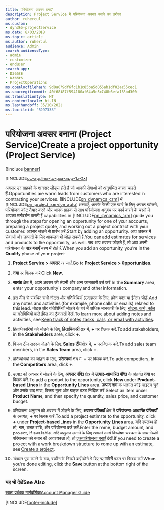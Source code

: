 ```yaml
---
title: परियोजना अवसर बनाएँ
description: Project Service में परियोजना अवसर बनाने का तरीका
author: ruhercul
ms.custom:
- dyn365-projectservice
ms.date: 8/03/2018
ms.topic: article
ms.author: ruhercul
audience: Admin
search.audienceType:
- admin
- customizer
- enduser
search.app:
- D365CE
- D365PS
- ProjectOperations
ms.openlocfilehash: 9d8a879df6fc1b1c85ba5d856ab1df02ae55cec1
ms.sourcegitcommit: 40f68387f594180af64a5e5c748b6efa188bd300
ms.translationtype: HT
ms.contentlocale: hi-IN
ms.lasthandoff: 05/10/2021
ms.locfileid: "5997333"
---
```

# <a name="create-a-project-opportunity-project-service"></a><span data-ttu-id="49441-103">परियोजना अवसर बनाना (Project Service)</span><span class="sxs-lookup"><span data-stu-id="49441-103">Create a project opportunity (Project Service)</span></span>

[!include [banner](../includes/psa-now-project-operations.md)]

[!INCLUDE[cc-applies-to-psa-app-1x-2x](../includes/cc-applies-to-psa-app-1x-2x.md)]

<span data-ttu-id="49441-104">अवसर उन ग्राहकों के शानदार लीड्स होते हैं जो आपकी सेवाओं को अनुबंधित करना चाहते हैं.</span><span class="sxs-lookup"><span data-stu-id="49441-104">Opportunities are warm leads from customers who are interested in contracting your services.</span></span> [!INCLUDE[pn_dynamics_crm](../includes/pn-dynamics-crm.md)] <span data-ttu-id="49441-105">में [!INCLUDE[pn_project_service_auto](../includes/pn-project-service-auto.md)] क्षमताएँ, आपके किसी एक खाते के लिए अवसर खोलने, परियोजना कोट तैयार करने और आपके ग्राहक से साथ परियोजना अनुबंध पर कार्य करने के चरणों में आपका मार्गदर्शन करती हैं.</span><span class="sxs-lookup"><span data-stu-id="49441-105">capabilities in [!INCLUDE[pn_dynamics_crm](../includes/pn-dynamics-crm.md)] guide you through the steps for opening an opportunity for one of your accounts, preparing a project quote, and working out a project contract with your customer.</span></span> <span data-ttu-id="49441-106">अवसर जोड़ने से प्रारंभ करें.</span><span class="sxs-lookup"><span data-stu-id="49441-106">Start by adding an opportunity.</span></span> <span data-ttu-id="49441-107">आप अवसर में सेवाओं और उत्पादों के लिए आकलन भी जोड़ सकते हैं.</span><span class="sxs-lookup"><span data-stu-id="49441-107">You can add estimates for services and products to the opportunity, as well.</span></span> <span data-ttu-id="49441-108">जब आप अवसर जोड़ते हैं, तो आप अपनी परियोजना के **पात्र बनाएँ** चरण में होते हैं.</span><span class="sxs-lookup"><span data-stu-id="49441-108">When you add an opportunity, you’re in the **Qualify** phase of your project.</span></span>  
  
1.  <span data-ttu-id="49441-109">**Project Service > अवसर** पर जाएँ.</span><span class="sxs-lookup"><span data-stu-id="49441-109">Go to **Project Service > Opportunities**.</span></span>  
  
2.  <span data-ttu-id="49441-110">**नया** पर क्लिक करें.</span><span class="sxs-lookup"><span data-stu-id="49441-110">Click **New**.</span></span>  
  
3.  <span data-ttu-id="49441-111">**सारांश** क्षेत्र में, अपने अवसर की कंपनी और अन्य जानकारी दर्ज करें.</span><span class="sxs-lookup"><span data-stu-id="49441-111">In the **Summary** area, enter your opportunity's company and other information.</span></span>  
  
4.  <span data-ttu-id="49441-112">इस लीड से संबंधित सभी नोट्स और गतिविधियाँ (उदाहरण के लिए, फ़ोन कॉल या ईमेल) जोड़ें.</span><span class="sxs-lookup"><span data-stu-id="49441-112">Add any notes and activities (for example, phone calls or emails) related to this lead.</span></span> <span data-ttu-id="49441-113">नोट्स और गतिविधियाँ जोड़ने के बारे में अधिक जानकारी के लिए, [नोट्स, कार्य, कॉल या गतिविधियों वाले ईमेल का ट्रैक रखें](/dynamics365/customerengagement/on-premises/basics/work-with-activities) देखें.</span><span class="sxs-lookup"><span data-stu-id="49441-113">To learn more about adding notes and activities, see [Keep track of notes, tasks, calls, or email with activities](/dynamics365/customerengagement/on-premises/basics/work-with-activities).</span></span>  
  
5.  <span data-ttu-id="49441-114">हिताधिकारियों को जोड़ने के लिए, **हिताधिकारी** क्षेत्र में, **+** पर क्लिक करें.</span><span class="sxs-lookup"><span data-stu-id="49441-114">To add stakeholders, in the **Stakeholders** area, click **+**.</span></span>  
  
6.  <span data-ttu-id="49441-115">विक्रय टीम सदस्य जोड़ने के लिए, **Sales टीम** क्षेत्र में, **+** पर क्लिक करें.</span><span class="sxs-lookup"><span data-stu-id="49441-115">To add sales team members, in the **Sales Team** area, click **+**.</span></span>  
  
7.  <span data-ttu-id="49441-116">प्रतिस्पर्धियों को जोड़ने के लिए, **प्रतिस्पर्धी** क्षेत्र में, **+** पर क्लिक करें.</span><span class="sxs-lookup"><span data-stu-id="49441-116">To add competitors, in the **Competitors** area, click **+**.</span></span>  
  
8.  <span data-ttu-id="49441-117">उत्पाद को अवसर में जोड़ने के लिए, **अवसर पंक्ति** क्षेत्र में **उत्पाद-आधारित पंक्ति** के अंतर्गत **नया** पर क्लिक करें.</span><span class="sxs-lookup"><span data-stu-id="49441-117">To add a product to the opportunity, click **New** under **Product-based Lines** in the **Opportunity Lines** area.</span></span> <span data-ttu-id="49441-118">**उत्पाद नाम** के अंतर्गत कोई आइटम चुनें और उसके बाद मात्रा, विक्रय मूल्य और ग्राहक बजट निर्दिष्ट करें.</span><span class="sxs-lookup"><span data-stu-id="49441-118">Select an item under **Product Name**, and then specify the quantity, sales price, and customer budget.</span></span>  
  
9. <span data-ttu-id="49441-119">परियोजना अनुमान को अवसर में जोड़ने के लिए, **अवसर पंक्तियाँ** क्षेत्र में **परियोजना-आधारित पंक्तियाँ** के अंतर्गत, **+** पर क्लिक करें.</span><span class="sxs-lookup"><span data-stu-id="49441-119">To add a project estimate to the opportunity, click **+** under **Project-based Lines** in the **Opportunity Lines** area.</span></span> <span data-ttu-id="49441-120">यदि उपलब्ध हों तो, नाम, बजट राशि, और परियोजना दर्ज करें.</span><span class="sxs-lookup"><span data-stu-id="49441-120">Enter the name, budget amount, and project, if available.</span></span> <span data-ttu-id="49441-121">यदि अनुमान लगाने के लिए आपको कार्य विश्लेषण संरचना के साथ किसी परियोजना को बनाने की आवश्यकता हो, तो [एक परियोजना बनाएँ](../psa/create-project.md) देखें.</span><span class="sxs-lookup"><span data-stu-id="49441-121">If you need to create a project with a work breakdown structure to come up with an estimate, see [Create a project](../psa/create-project.md).</span></span>  
  
10. <span data-ttu-id="49441-122">संपादन पूरा करने के बाद, स्‍क्रीन के निचले दाएँ कोने में दिए गए **सहेजें** बटन पर क्लिक करें.</span><span class="sxs-lookup"><span data-stu-id="49441-122">When you’re done editing, click the **Save** button at the bottom right of the screen.</span></span>  
  
### <a name="see-also"></a><span data-ttu-id="49441-123">यह भी देखें</span><span class="sxs-lookup"><span data-stu-id="49441-123">See Also</span></span>  
 [<span data-ttu-id="49441-124">खाता प्रबंधक मार्गदर्शिका</span><span class="sxs-lookup"><span data-stu-id="49441-124">Account Manager Guide</span></span>](../psa/account-manager-guide.md)


[!INCLUDE[footer-include](../includes/footer-banner.md)]